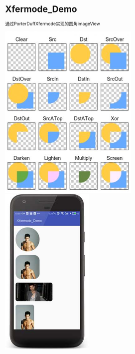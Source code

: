 # Xfermode_Demo
通过PorterDuffXfermode实现的圆角imageView

![pic](https://github.com/zongkaili/Xfermode_Demo/blob/master/pic.jpg?raw=true)
![screen](https://github.com/zongkaili/Xfermode_Demo/blob/master/screen.jpg?raw=true)

